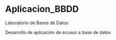 # Aplicacion_BBDD
Laboratorio de Bases de Datos

Desarrollo de aplicación de acceso a base de datos
